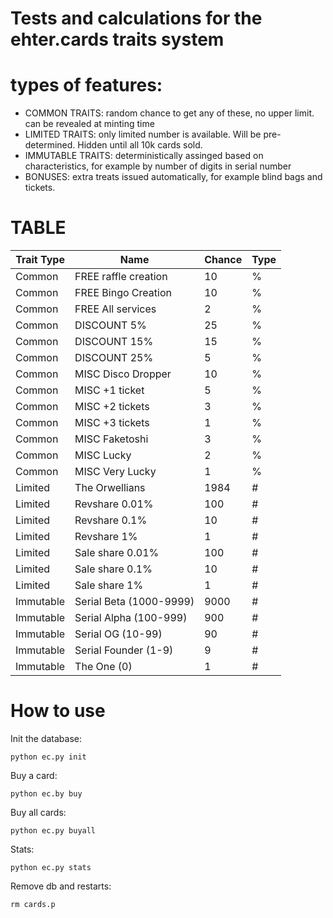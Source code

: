 # Tests and calculations for the ehter.cards traits system


# types of features:
* COMMON TRAITS: random chance to get any of these, no upper limit. can be revealed at minting time
* LIMITED TRAITS: only limited number is available. Will be pre-determined. Hidden until all 10k cards sold.
* IMMUTABLE TRAITS: deterministically assinged based on characteristics, for example by number of digits in serial number
* BONUSES: extra treats issued automatically, for example blind bags and tickets. 

# TABLE

| Trait Type | Name | Chance | Type |
|---|---|---|---|
|Common | FREE raffle creation | 10 | % |
|Common | FREE Bingo Creation | 10 | % |
|Common | FREE All services | 2 | % |
|Common | DISCOUNT 5% | 25 | % |
|Common | DISCOUNT 15% | 15 | % |
|Common | DISCOUNT 25% | 5 | % |
|Common | MISC Disco Dropper | 10 | % |
|Common | MISC +1 ticket | 5 | % |
|Common | MISC +2 tickets | 3 | % |
|Common | MISC +3 tickets | 1 | % |
|Common | MISC Faketoshi | 3 | % |
|Common | MISC Lucky | 2 | % |
|Common | MISC Very Lucky | 1 | % |
|Limited | The Orwellians | 1984 | # |
|Limited | Revshare 0.01% | 100 | # |
|Limited | Revshare 0.1% | 10 | # |
|Limited | Revshare 1% | 1 | # |
|Limited | Sale share 0.01% | 100 | # |
|Limited | Sale share 0.1% | 10 | # |
|Limited | Sale share 1% | 1 | # |
|Immutable | Serial Beta (1000-9999) | 9000 | # |
|Immutable | Serial Alpha (100-999) | 900 | # |
|Immutable | Serial OG (10-99) | 90 | # |
|Immutable | Serial Founder (1-9) | 9 | # |
|Immutable | The One (0) | 1 | # |



# How to use

Init the database:
```
python ec.py init
```

Buy a card:
```
python ec.by buy
```

Buy all cards:
```
python ec.py buyall
```

Stats:
```
python ec.py stats
```

Remove db and restarts:
```
rm cards.p
```
